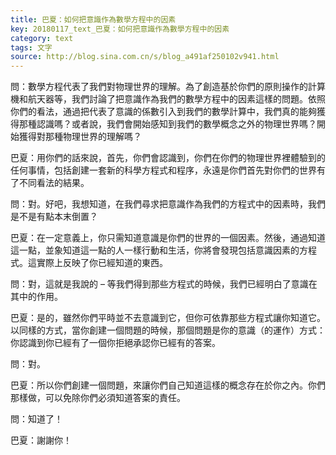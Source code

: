 ```yaml
---
title: 巴夏：如何把意識作為數學方程中的因素
key: 20180117_text_巴夏：如何把意識作為數學方程中的因素
category: text
tags: 文字
source: http://blog.sina.com.cn/s/blog_a491af250102v941.html
---
```


問：數學方程代表了我們對物理世界的理解。為了創造基於你們的原則操作的計算機和航天器等，我們討論了把意識作為我們的數學方程中的因素這樣的問題。依照你們的看法，通過把代表了意識的係數引入到我們的數學計算中，我們真的能夠獲得那種認識嗎？或者說，我們會開始感知到我們的數學概念之外的物理世界嗎？開始獲得對那種物理世界的理解嗎？

巴夏：用你們的話來說，首先，你們會認識到，你們在你們的物理世界裡體驗到的任何事情，包括創建一套新的科學方程式和程序，永遠是你們首先對你們的世界有了不同看法的結果。

問：對。好吧，我想知道，在我們尋求把意識作為我們的方程式中的因素時，我們是不是有點本末倒置？

巴夏：在一定意義上，你只需知道意識是你們的世界的一個因素。然後，通過知道這一點，並象知道這一點的人一樣行動和生活，你將會發現包括意識因素的方程式。這實際上反映了你已經知道的東西。

問：對，這就是我說的 – 等我們得到那些方程式的時候，我們已經明白了意識在其中的作用。

巴夏：是的，雖然你們平時並不去意識到它，但你可依靠那些方程式讓你知道它。以同樣的方式，當你創建一個問題的時候，那個問題是你的意識（的運作）方式：你認識到你已經有了一個你拒絕承認你已經有的答案。

問：對。

巴夏：所以你們創建一個問題，來讓你們自己知道這樣的概念存在於你之內。你們那樣做，可以免除你們必須知道答案的責任。

問：知道了！

巴夏：謝謝你！
